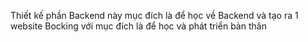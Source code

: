 Thiết kế phần Backend này mục đích là để học về Backend và tạo ra 1 website Bocking với mục đích là để học và phát triển bản thân 
